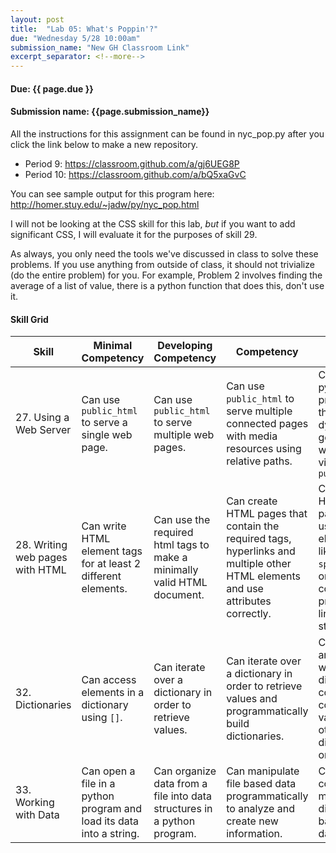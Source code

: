 ```yaml
---
layout: post
title:  "Lab 05: What's Poppin'?"
due: "Wednesday 5/28 10:00am"
submission_name: "New GH Classroom Link"
excerpt_separator: <!--more-->
---
```


#### Due: {{ page.due }}
#### Submission name: {{page.submission_name}}

All the instructions for this assignment can be found in nyc_pop.py after you click the link below to make a new repository.

* Period 9: <https://classroom.github.com/a/gj6UEG8P>
* Period 10: <https://classroom.github.com/a/bQ5xaGvC>

You can see sample output for this program here: <http://homer.stuy.edu/~jadw/py/nyc_pop.html>

I will not be looking at the CSS skill for this lab, _but_ if you want to add significant CSS, I will evaluate it for the purposes of skill 29.

As always, you only need the tools we've discussed in class to solve these problems. If you use anything from outside of class, it should not trivialize (do the entire problem) for you. For example, Problem 2 involves finding the average of a list of value, there is a python function that does this, don't use it.  

#### Skill Grid

| Skill | Minimal Competency | Developing Competency | Competency | Mastery
| --- | --- | --- | --- | --- |
| 27. Using a Web Server | Can use `public_html` to serve a single web page.  | Can use `public_html` to serve multiple web pages. | Can use `public_html` to serve multiple connected pages with media resources using relative paths.  | Can write python programs that dynamically generate web pages via `public_html`  |
| 28. Writing web pages with HTML  | Can write HTML element tags for at least 2 different elements. | Can use the required html tags to make a minimally valid HTML document. | Can create HTML pages that contain the required tags, hyperlinks and multiple other HTML elements and use attributes correctly.  | Can create HTML pages that use elements like `div` and `span` to organize content and provide links to CSS styling files.  |
| 32. Dictionaries | Can access elements in a dictionary using `[]`.  | Can iterate over a dictionary in order to retrieve values.  | Can iterate over a dictionary in order to retrieve values and programmatically build dictionaries.  | Can build and work with dictionaries containing complex values (i.e. other dictionaries or lists)  |
| 33. Working with Data | Can open a file in a python program and load its data into a string.  | Can organize data from a file into data structures in a python program.  | Can manipulate file based data programmatically to analyze and create new information.  | Can build complex models (i.e. dictionaries) based on data files.  |   
